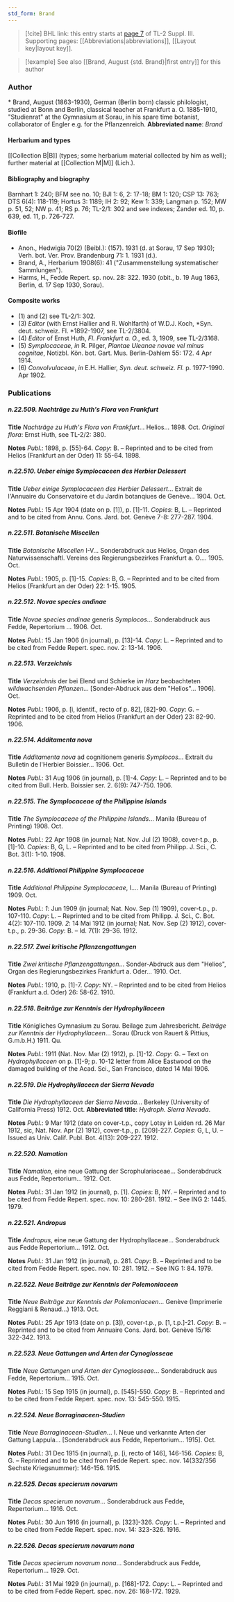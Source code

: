 ```yaml
---
std_form: Brand
---
```


> [!cite] BHL link: this entry starts at [page 7](https://www.biodiversitylibrary.org/page/33266314) of TL-2 Suppl. III.
> Supporting pages: [[Abbreviations|abbreviations]], [[Layout key|layout key]].

> [!example] See also [[Brand, August {std. Brand}|first entry]] for this author

### Author

\* Brand, August (1863-1930), German (Berlin born) classic philologist, studied at Bonn and Berlin, classical teacher at Frankfurt a. O. 1885-1910, "Studienrat" at the Gymnasium at Sorau, in his spare time botanist, collaborator of Engler e.g. for the Pflanzenreich. 
**Abbreviated name**: *Brand*

#### Herbarium and types

[[Collection B|B]] (types; some herbarium material collected by him as well); further material at [[Collection M|M]] (Lich.).

#### Bibliography and biography

Barnhart 1: 240; BFM see no. 10; BJI 1: 6, 2: 17-18; BM 1: 120; CSP 13: 763; DTS 6(4): 118-119; Hortus 3: 1189; IH 2: 92; Kew 1: 339; Langman p. 152; MW p. 51, 52; NW p. 41; RS p. 76; TL-2/1: 302 and see indexes; Zander ed. 10, p. 639, ed. 11, p. 726-727.

#### Biofile

- Anon., Hedwigia 70(2) (Beibl.): (157). 1931 (d. at Sorau, 17 Sep 1930); Verh. bot. Ver. Prov. Brandenburg 71: 1. 1931 (d.).
- Brand, A., Herbarium 1908(6): 41 ("Zusammenstellung systematischer Sammlungen").
- Harms, H., Fedde Repert. sp. nov. 28: 322. 1930 (obit., b. 19 Aug 1863, Berlin, d. 17 Sep 1930, Sorau).

#### Composite works

- (1) and (2) see TL-2/1: 302.
- (3) *Editor* (with Ernst Hallier and R. Wohlfarth) of W.D.J. Koch, *Syn. deut. schweiz. Fl. *1892-1907, see TL-2/3804.
- (4) *Editor* of Ernst Huth, *Fl. Frankfurt a. O.*, ed. 3, 1909, see TL-2/3168.
- (5) *Symplocaceae*, *in* R. Pilger, *Plantae Uleanae novae vel minus cognitae*, Notizbl. Kön. bot. Gart. Mus. Berlin-Dahlem 55: 172. 4 Apr 1914.
- (6) *Convolvulaceae*, *in* E.H. Hallier, *Syn. deut. schweiz. Fl.* p. 1977-1990. Apr 1902.

### Publications

##### n.22.509. Nachträge zu Huth's Flora von Frankfurt

**Title**
*Nachträge zu Huth's Flora von Frankfurt*... Helios... 1898. Oct. *Original flora*: Ernst Huth, see TL-2/2: 380.

**Notes**
*Publ*.: 1898, p. \[55\]-64. *Copy*: B. – Reprinted and to be cited from Helios (Frankfurt an der Oder) 11: 55-64. 1898.

##### n.22.510. Ueber einige Symplocaceen des Herbier Delessert

**Title**
*Ueber einige Symplocaceen des Herbier Delessert*... Extrait de l'Annuaire du Conservatoire et du Jardin botanqiues de Genève... 1904. Oct.

**Notes**
*Publ*.: 15 Apr 1904 (date on p. \[1\]), p. \[1\]-11. *Copies*: B, L. – Reprinted and to be cited from Annu. Cons. Jard. bot. Genève 7-8: 277-287. 1904.

##### n.22.511. Botanische Miscellen

**Title**
*Botanische Miscellen* I-V... Sonderabdruck aus Helios, Organ des Naturwissenschaftl. Vereins des Regierungsbezirkes Frankfurt a. O.... 1905. Oct.

**Notes**
*Publ*.: 1905, p. \[1\]-15. *Copies*: B, G. – Reprinted and to be cited from Helios (Frankfurt an der Oder) 22: 1-15. 1905.

##### n.22.512. Novae species andinae

**Title**
*Novae species andinae* generis *Symplocos*... Sonderabdruck aus Fedde, Repertorium ... 1906. Oct.

**Notes**
*Publ*.: 15 Jan 1906 (in journal), p. \[13\]-14. *Copy*: L. – Reprinted and to be cited from Fedde Repert. spec. nov. 2: 13-14. 1906.

##### n.22.513. Verzeichnis

**Title**
*Verzeichnis* der bei Elend und Schierke *im Harz* beobachteten *wildwachsenden Pflanzen*... \[Sonder-Abdruck aus dem "Helios"... 1906\]. Oct.

**Notes**
*Publ*.: 1906, p. \[i, identif., recto of p. 82\], \[82\]-90. *Copy*: G. – Reprinted and to be cited from Helios (Frankfurt an der Oder) 23: 82-90. 1906.

##### n.22.514. Additamenta nova

**Title**
*Additamenta nova* ad cognitionem generis *Symplocos*... Extrait du Bulletin de l'Herbier Boissier... 1906. Oct.

**Notes**
*Publ*.: 31 Aug 1906 (in journal), p. \[1\]-4. *Copy*: L. – Reprinted and to be cited from Bull. Herb. Boissier ser. 2. 6(9): 747-750. 1906.

##### n.22.515. The Symplocaceae of the Philippine Islands

**Title**
*The Symplocaceae of the Philippine Islands*... Manila (Bureau of Printing) 1908. Oct.

**Notes**
*Publ*.: 22 Apr 1908 (in journal; Nat. Nov. Jul (2) 1908), cover-t.p., p. \[1\]-10. *Copies*: B, G, L. – Reprinted and to be cited from Philipp. J. Sci., C. Bot. 3(1): 1-10. 1908.

##### n.22.516. Additional Philippine Symplocaceae

**Title**
*Additional Philippine Symplocaceae*, I.... Manila (Bureau of Printing) 1909. Oct.

**Notes**
*Publ*.: *1*: Jun 1909 (in journal; Nat. Nov. Sep (1) 1909), cover-t.p., p. 107-110. *Copy*: L. – Reprinted and to be cited from Philipp. J. Sci., C. Bot. 4(2): 107-110. 1909.
*2*: 14 Mai 1912 (in journal; Nat. Nov. Sep (2) 1912), cover-t.p., p. 29-36. *Copy*: B. – Id. 7(1): 29-36. 1912.

##### n.22.517. Zwei kritische Pflanzengattungen

**Title**
*Zwei kritische Pflanzengattungen*... Sonder-Abdruck aus dem "Helios", Organ des Regierungsbezirkes Frankfurt a. Oder... 1910. Oct.

**Notes**
*Publ*.: 1910, p. \[1\]-7. *Copy*: NY. – Reprinted and to be cited from Helios (Frankfurt a.d. Oder) 26: 58-62. 1910.

##### n.22.518. Beiträge zur Kenntnis der Hydrophyllaceen

**Title**
Königliches Gymnasium zu Sorau. Beilage zum Jahresbericht. *Beiträge zur Kenntnis der Hydrophyllaceen*... Sorau (Druck von Rauert & Pittius, G.m.b.H.) 1911. Qu.

**Notes**
*Publ*.: 1911 (Nat. Nov. Mar (2) 1912), p. \[1\]-12. *Copy*: G. – Text on *Hydrophyllaceen* on p. \[1\]-9; p. 10-12 letter from Alice Eastwood on the damaged building of the Acad. Sci., San Francisco, dated 14 Mai 1906.

##### n.22.519. Die Hydrophyllaceen der Sierra Nevada

**Title**
*Die Hydrophyllaceen der Sierra Nevada*... Berkeley (University of California Press) 1912. Oct.
**Abbreviated title**: *Hydroph. Sierra Nevada*.

**Notes**
*Publ*.: 9 Mar 1912 (date on cover-t.p., copy Lotsy in Leiden rd. 26 Mar 1912, sic, Nat. Nov. Apr (2) 1912), cover-t.p., p. \[209\]-227. *Copies*: G, L, U. – Issued as Univ. Calif. Publ. Bot. 4(13): 209-227. 1912.

##### n.22.520. Namation

**Title**
*Namation*, eine neue Gattung der Scrophulariaceae... Sonderabdruck aus Fedde, Repertorium... 1912. Oct.

**Notes**
*Publ*.: 31 Jan 1912 (in journal), p. \[1\]. *Copies*: B, NY. – Reprinted and to be cited from Fedde Repert. spec. nov. 10: 280-281. 1912. – See ING 2: 1445. 1979.

##### n.22.521. Andropus

**Title**
*Andropus*, eine neue Gattung der Hydrophyllaceae... Sonderabdruck aus Fedde Repertorium... 1912. Oct.

**Notes**
*Publ*.: 31 Jan 1912 (in journal), p. 281. *Copy*: B. – Reprinted and to be cited from Fedde Repert. spec. nov. 10: 281. 1912. – See ING 1: 84. 1979.

##### n.22.522. Neue Beiträge zur Kenntnis der Polemoniaceen

**Title**
*Neue Beiträge zur Kenntnis der Polemoniaceen*... Genève (Imprimerie Reggiani & Renaud...) 1913. Oct.

**Notes**
*Publ*.: 25 Apr 1913 (date on p. \[3\]), cover-t.p., p. \[1, t.p.\]-21. *Copy*: B. – Reprinted and to be cited from Annuaire Cons. Jard. bot. Genève 15/16: 322-342. 1913.

##### n.22.523. Neue Gattungen und Arten der Cynoglosseae

**Title**
*Neue Gattungen und Arten der Cynoglosseae*... Sonderabdruck aus Fedde, Repertorium... 1915. Oct.

**Notes**
*Publ*.: 15 Sep 1915 (in journal), p. \[545\]-550. *Copy*: B. – Reprinted and to be cited from Fedde Repert. spec. nov. 13: 545-550. 1915.

##### n.22.524. Neue Borraginaceen-Studien

**Title**
*Neue Borraginaceen-Studien*... I. Neue und verkannte Arten der Gattung Lappula... \[Sonderabdruck aus Fedde, Repertorium... 1915\]. Oct.

**Notes**
*Publ*.: 31 Dec 1915 (in journal), p. \[i, recto of 146\], 146-156. *Copies*: B, G. – Reprinted and to be cited from Fedde Repert. spec. nov. 14(332/356 Sechste Kriegsnummer): 146-156. 1915.

##### n.22.525. Decas specierum novarum

**Title**
*Decas specierum novarum*... Sonderabdruck aus Fedde, Repertorium... 1916. Oct.

**Notes**
*Publ*.: 30 Jun 1916 (in journal), p. \[323\]-326. *Copy*: L. – Reprinted and to be cited from Fedde Repert. spec. nov. 14: 323-326. 1916.

##### n.22.526. Decas specierum novarum nona

**Title**
*Decas specierum novarum nona*... Sonderabdruck aus Fedde, Repertorium... 1929. Oct.

**Notes**
*Publ*.: 31 Mai 1929 (in journal), p. \[168\]-172. *Copy*: L. – Reprinted and to be cited from Fedde Repert. spec. nov. 26: 168-172. 1929.

